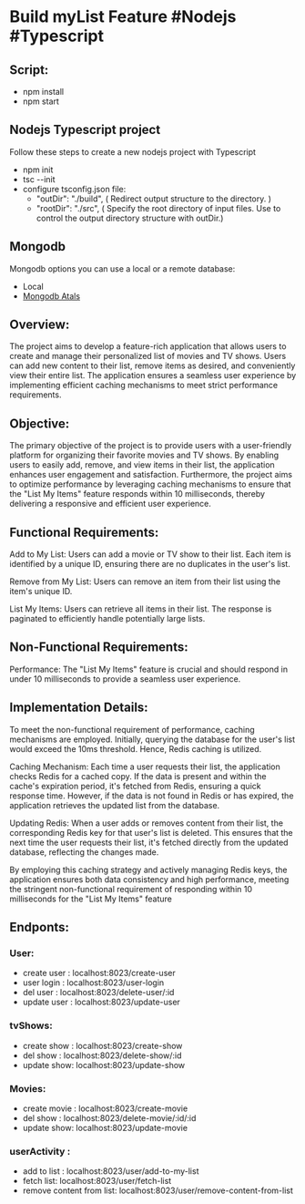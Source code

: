 # Build myList Feature #Nodejs #Typescript


## Script:

- npm install
- npm start

## Nodejs Typescript project

Follow these steps to create a new nodejs project with Typescript

- npm init
- tsc --init
- configure tsconfig.json file:
  - "outDir": "./build", ( Redirect output structure to the directory. )
  - "rootDir": "./src", ( Specify the root directory of input files. Use to control the output directory structure with outDir.)

## Mongodb

Mongodb options you can use a local or a remote database:

- Local
- [Mongodb Atals](https://account.mongodb.com/account/login)


## Overview:

The project aims to develop a feature-rich application that allows users to create and manage their personalized list of movies and TV shows. Users can add new content to their list, remove items as desired, and conveniently view their entire list. The application ensures a seamless user experience by implementing efficient caching mechanisms to meet strict performance requirements.

## Objective:

The primary objective of the project is to provide users with a user-friendly platform for organizing their favorite movies and TV shows. By enabling users to easily add, remove, and view items in their list, the application enhances user engagement and satisfaction. Furthermore, the project aims to optimize performance by leveraging caching mechanisms to ensure that the "List My Items" feature responds within 10 milliseconds, thereby delivering a responsive and efficient user experience.


## Functional Requirements:

  Add to My List: Users can add a movie or TV show to their list. Each item is identified by a unique ID, ensuring there are no duplicates in the user's list.

  Remove from My List: Users can remove an item from their list using the item's unique ID.

  List My Items: Users can retrieve all items in their list. The response is paginated to efficiently handle potentially large lists.

## Non-Functional Requirements:

  Performance: The "List My Items" feature is crucial and should respond in under 10 milliseconds to provide a seamless user experience.

## Implementation Details:

To meet the non-functional requirement of performance, caching mechanisms are employed. Initially, querying the database for the user's list would exceed the 10ms threshold. Hence, Redis caching is utilized.

  Caching Mechanism: Each time a user requests their list, the application checks Redis for a cached copy. If the data is present and within the cache's expiration period, it's fetched from Redis, ensuring a quick response time. However, if the data is not found in Redis or has expired, the application retrieves the updated list from the database.

  Updating Redis: When a user adds or removes content from their list, the corresponding Redis key for that user's list is deleted. This ensures that the next time the user requests their list, it's fetched directly from the updated database, reflecting the changes made.

By employing this caching strategy and actively managing Redis keys, the application ensures both data consistency and high performance, meeting the stringent non-functional requirement of responding within 10 milliseconds for the "List My Items" feature



## Endponts:

### User:

- create user : localhost:8023/create-user
- user login : localhost:8023/user-login
- del user : localhost:8023/delete-user/:id
- update user : localhost:8023/update-user


### tvShows:

- create show : localhost:8023/create-show
- del show : localhost:8023/delete-show/:id
- update show: localhost:8023/update-show


### Movies:
- create movie : localhost:8023/create-movie
- del show : localhost:8023/delete-movie/:id/:id
- update show: localhost:8023/update-movie


### userActivity :
- add to list : localhost:8023/user/add-to-my-list
- fetch list: localhost:8023/user/fetch-list
- remove content from list: localhost:8023/user/remove-content-from-list
